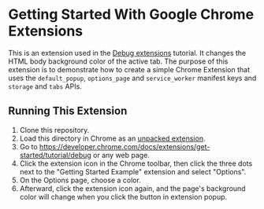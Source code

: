 # Getting Started With Google Chrome Extensions

This is an extension used in the [Debug extensions][1] tutorial. It changes the HTML body background color of the active tab.
The purpose of this extension is to demonstrate how to create a simple Chrome Extension that uses the `default_popup`, `options_page` and `service_worker` manifest keys and `storage` and `tabs` APIs.

 ## Running This Extension

1. Clone this repository.
2. Load this directory in Chrome as an [unpacked extension][2].
3. Go to https://developer.chrome.com/docs/extensions/get-started/tutorial/debug or any web page.
4. Click the extension icon in the Chrome toolbar, then click the three dots next to the "Getting Started Example" extension and select "Options".
5. On the Options page, choose a color.
6. Afterward, click the extension icon again, and the page's background color will change when you click the button in extension popup.
 
[1]: https://developer.chrome.com/docs/extensions/get-started/tutorial/debug
[2]: https://developer.chrome.com/docs/extensions/mv3/getstarted/development-basics/#load-unpacked